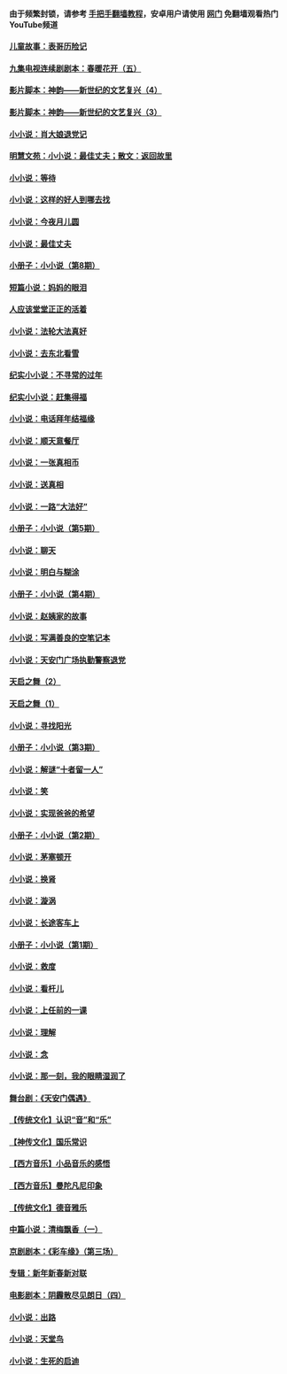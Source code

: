 #### 由于频繁封锁，请参考 [手把手翻墙教程](https://github.com/gfw-breaker/guides/wiki/)，安卓用户请使用 [网门](https://github.com/gfw-breaker/nogfw/blob/master/dl.md?t=05120502) 免翻墙观看热门YouTube频道 

#### [儿童故事：表哥历险记](../pages/328/383535.md?t=05120502) 

#### [九集电视连续剧剧本：春暖花开（五）](../pages/328/275919.md?t=05120502) 

#### [影片脚本：神韵——新世纪的文艺复兴（4）](../pages/328/266089.md?t=05120502) 

#### [影片脚本：神韵——新世纪的文艺复兴（3）](../pages/328/266087.md?t=05120502) 

#### [小小说：肖大娘退党记](../pages/328/239807.md?t=05120502) 

#### [明慧文苑：小小说：最佳丈夫；散文：返回故里](../pages/328/3439.md?t=05120502) 

#### [小小说：等待](../pages/328/223927.md?t=05120502) 

#### [小小说：这样的好人到哪去找](../pages/328/209396.md?t=05120502) 

#### [小小说：今夜月儿圆](../pages/328/193588.md?t=05120502) 

#### [小小说：最佳丈夫](../pages/328/190938.md?t=05120502) 

#### [小册子：小小说（第8期）](../pages/328/188202.md?t=05120502) 

#### [短篇小说：妈妈的眼泪](../pages/328/187712.md?t=05120502) 

#### [人应该堂堂正正的活着](../pages/328/182430.md?t=05120502) 

#### [小小说：法轮大法真好](../pages/328/174669.md?t=05120502) 

#### [小小说：去东北看雪](../pages/328/173882.md?t=05120502) 

#### [纪实小小说：不寻常的过年](../pages/328/173187.md?t=05120502) 

#### [纪实小小说：赶集得福](../pages/328/172652.md?t=05120502) 

#### [小小说：电话拜年结福缘](../pages/328/172533.md?t=05120502) 

#### [小小说：顺天意餐厅](../pages/328/170182.md?t=05120502) 

#### [小小说：一张真相币](../pages/328/169410.md?t=05120502) 

#### [小小说：送真相](../pages/328/166713.md?t=05120502) 

#### [小小说：一路“大法好”](../pages/328/162016.md?t=05120502) 

#### [小册子：小小说（第5期）](../pages/328/161131.md?t=05120502) 

#### [小小说：聊天](../pages/328/159640.md?t=05120502) 

#### [小小说：明白与糊涂](../pages/328/158101.md?t=05120502) 

#### [小册子：小小说（第4期）](../pages/328/158006.md?t=05120502) 

#### [小小说：赵姨家的故事](../pages/328/157843.md?t=05120502) 

#### [小小说：写满善良的空笔记本](../pages/328/157382.md?t=05120502) 

#### [小小说：天安门广场执勤警察退党](../pages/328/156982.md?t=05120502) 

#### [天启之舞（2）](../pages/328/153440.md?t=05120502) 

#### [天启之舞（1）](../pages/328/153439.md?t=05120502) 

#### [小小说：寻找阳光](../pages/328/153065.md?t=05120502) 

#### [小册子：小小说（第3期）](../pages/328/151715.md?t=05120502) 

#### [小小说：解谜“十者留一人”](../pages/328/148967.md?t=05120502) 

#### [小小说：笑](../pages/328/148905.md?t=05120502) 

#### [小小说：实现爸爸的希望](../pages/328/148096.md?t=05120502) 

#### [小册子：小小说（第2期）](../pages/328/147214.md?t=05120502) 

#### [小小说：茅塞顿开](../pages/328/147030.md?t=05120502) 

#### [小小说：换肾](../pages/328/146770.md?t=05120502) 

#### [小小说：漩涡](../pages/328/146683.md?t=05120502) 

#### [小小说：长途客车上](../pages/328/145076.md?t=05120502) 

#### [小册子：小小说（第1期）](../pages/328/143963.md?t=05120502) 

#### [小小说：救度](../pages/328/143927.md?t=05120502) 

#### [小小说：看杆儿](../pages/328/142137.md?t=05120502) 

#### [小小说：上任前的一课](../pages/328/140808.md?t=05120502) 

#### [小小说：理解](../pages/328/140476.md?t=05120502) 

#### [小小说：念](../pages/328/139513.md?t=05120502) 

#### [小小说：那一刻，我的眼睛湿润了](../pages/328/138476.md?t=05120502) 

#### [舞台剧：《天安门偶遇》](../pages/328/117155.md?t=05120502) 

#### [【传统文化】认识“音”和“乐”](../pages/328/108667.md?t=05120502) 

#### [【神传文化】国乐常识](../pages/328/104225.md?t=05120502) 

#### [【西方音乐】小品音乐的感悟](../pages/328/102924.md?t=05120502) 

#### [【西方音乐】曼陀凡尼印象](../pages/328/102922.md?t=05120502) 

#### [【传统文化】德音雅乐](../pages/328/102923.md?t=05120502) 

#### [中篇小说：清梅飘香（一）](../pages/328/101058.md?t=05120502) 

#### [京剧剧本：《彩车缘》（第三场）](../pages/328/96434.md?t=05120502) 

#### [专辑：新年新春新对联](../pages/328/94991.md?t=05120502) 

#### [电影剧本：阴霾散尽见朗日（四）](../pages/328/87081.md?t=05120502) 

#### [小小说：出路](../pages/328/84848.md?t=05120502) 

#### [小小说：天堂鸟](../pages/328/83084.md?t=05120502) 

#### [小小说：生死的启迪](../pages/328/70977.md?t=05120502) 

